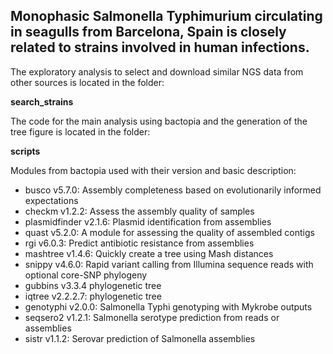## Monophasic Salmonella Typhimurium circulating in seagulls from Barcelona, Spain is closely related to strains involved in human infections. 

The exploratory analysis to select and download similar NGS data from other sources is located in the folder:

**search_strains**

The code for the main analysis using bactopia and the generation of the tree figure is located in the folder:

**scripts**


Modules from bactopia used with their version and basic description:
- busco v5.7.0: Assembly completeness based on evolutionarily informed expectations
- checkm v1.2.2: Assess the assembly quality of samples
- plasmidfinder v2.1.6: Plasmid identification from assemblies
- quast v5.2.0: A module for assessing the quality of assembled contigs
- rgi v6.0.3: Predict antibiotic resistance from assemblies
- mashtree v1.4.6: Quickly create a tree using Mash distances
- snippy v4.6.0: Rapid variant calling from Illumina sequence reads with optional core-SNP phylogeny
- gubbins v3.3.4 phylogenetic tree
- iqtree v2.2.2.7: phylogenetic tree
- genotyphi v2.0.0: Salmonella Typhi genotyping with Mykrobe outputs
- seqsero2 v1.2.1: Salmonella serotype prediction from reads or assemblies
- sistr v1.1.2: Serovar prediction of Salmonella assemblies

